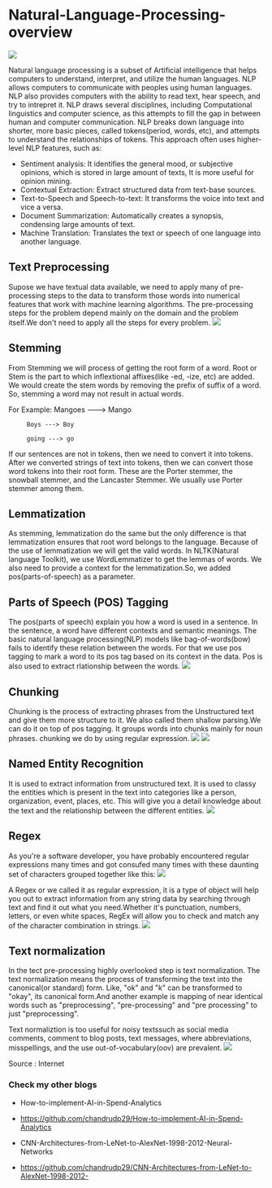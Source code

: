 # Natural-Language-Processing-overview

![](https://www.xenonstack.com/images/blog/2019/12/evolution-of-nlp-xenonstack.png)

Natural language processing is a subset of Artificial intelligence that helps computers to understand, interpret, and utilize the human languages. NLP allows computers to communicate with peoples using human languages. NLP also provides computers with the ability to read text, hear speech, and try to intrepret it. NLP draws several disciplines, including Computational linguistics and computer science, as this attempts to fill the gap in between human and computer communication.
NLP breaks down language into shorter, more basic pieces, called tokens(period, words, etc), and attempts to understand the relationships of tokens. This approach often uses higher-level NLP features, such as:
- Sentiment analysis: It identifies the general mood, or subjective opinions, which is stored in large amount of texts, It is more useful for opinion mining.
- Contextual Extraction: Extract structured data from text-base sources.
- Text-to-Speech and Speech-to-text: It transforms the voice into text and vice a versa.
- Document Summarization: Automatically creates a synopsis, condensing large amounts of text.
- Machine Translation: Translates the text or speech of one language into another language.

## Text Preprocessing
Supose we have textual data available, we need to apply many of pre-processing steps to the data to transform those words into numerical features that work with machine learning algorithms.
The pre-processing steps for the problem depend mainly on the domain and the problem itself.We don't need to apply all the steps for every problem.
![](https://miro.medium.com/max/2050/1*ES5bt7IoInIq2YioQp2zcQ.png)
## Stemming
From Stemming we will process of getting the root form of a word. Root or Stem is the part to which inflextional affixes(like -ed, -ize, etc) are added. We would create the stem words by removing the prefix of suffix of a word. So, stemming a word may not result in actual words.

For Example: Mangoes ---> Mango

         Boys ---> Boy

         going ---> go
If our sentences are not in tokens, then we need to convert it into tokens. After we converted strings of text into tokens, then we can convert those word tokens into their root form. These are the Porter stemmer, the snowball stemmer, and the Lancaster Stemmer. We usually use Porter stemmer among them.
## Lemmatization
As stemming, lemmatization do the same but the only difference is that lemmatization ensures that root word belongs to the language. Because of the use of lemmatization we will get the valid words. In NLTK(Natural language Toolkit), we use WordLemmatizer to get the lemmas of words. We also need to provide a context for the lemmatization.So, we added pos(parts-of-speech) as a parameter.
## Parts of Speech (POS) Tagging
The pos(parts of speech) explain you how a word is used in a sentence. In the sentence, a word have different contexts and semantic meanings. The basic natural language processing(NLP) models like bag-of-words(bow) fails to identify these relation between the words. For that we use pos tagging to mark a word to its pos tag based on its context in the data. Pos is also used to extract rlationship between the words.
![](https://slideplayer.com/slide/5260592/16/images/2/What+is+POS+tagging+Tagged+Text+Raw+Text+POS+Tagger.jpg)
## Chunking
Chunking is the process of extracting phrases from the Unstructured text and give them more structure to it. We also called them shallow parsing.We can do it on top of pos tagging. It groups words into chunks mainly for noun phrases. chunking we do by using regular expression.
![](https://www.tutorialkart.com/wp-content/uploads/2017/06/chunker_ex.png)
![](https://encrypted-tbn0.gstatic.com/images?q=tbn%3AANd9GcSqPsHKdul3gHVJvIVc9_98nIjzAtbFrY_x6Q&usqp=CAU)
## Named Entity Recognition
It is used to extract information from unstructured text. It is used to classy the entities which is present in the text into categories like a person, organization, event, places, etc. This will give you a detail knowledge about the text and the relationship between the different entities.
![](https://i.stack.imgur.com/MD0LG.png)
## Regex
As you're a software developer, you have probably encountered regular expressions many times and got consufed many times with these daunting set of characters grouped together like this:
![](https://miro.medium.com/max/1374/1*ZXTb1lt1LYysa1yki__0Aw.gif)

A Regex or we called it as regular expression, it is a type of object will help you out to extract information from any string data by searching through text and find it out what you need.Whether it's punctuation, numbers, letters, or even white spaces, RegEx will allow you to check and match any of the character combination in strings.
![](https://i.imgur.com/KmCtFLP.png)
## Text normalization
In the tect pre-processing highly overlooked step is text normalization. The text normalization means the process of transforming the text into the canonical(or standard) form. Like, "ok" and "k" can be transformed to "okay", its canonical form.And another example is mapping of near identical words such as "preprocessing", "pre-processing" and "pre processing" to just "preprocessing".

Text normaliztion is too useful for noisy textssuch as social media comments, comment to blog posts, text messages, where abbreviations, misspellings, and the use out-of-vocabulary(oov) are prevalent.
![](https://cdn-images-1.medium.com/max/1600/1*e7Y-Rbxky5i2U6awCQILVQ.png)

Source : Internet 

### Check my other blogs
- How-to-implement-AI-in-Spend-Analytics
- https://github.com/chandrudp29/How-to-implement-AI-in-Spend-Analytics

- CNN-Architectures-from-LeNet-to-AlexNet-1998-2012-Neural-Networks
- https://github.com/chandrudp29/CNN-Architectures-from-LeNet-to-AlexNet-1998-2012-
